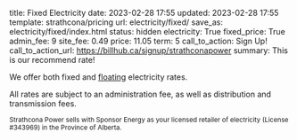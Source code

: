 title: Fixed Electricity
date: 2023-02-28 17:55
updated: 2023-02-28 17:55
template: strathcona/pricing
url: electricity/fixed/
save_as: electricity/fixed/index.html
status: hidden
electricity: True
fixed_price: True
admin_fee: 9
site_fee: 0.49
price: 11.05
term: 5
call_to_action: Sign Up!
call_to_action_url: https://billhub.ca/signup/strathconapower
summary: This is our recommend rate!

We offer both fixed and [floating]({filename}floating-electricity.md)
electricity rates.

All rates are subject to an administration fee, as well as distribution and
transmission fees.

<small markdown=1>
  Strathcona Power sells with Sponsor Energy as your licensed
  retailer of electricity (License #343969)
  in the Province of Alberta.
</small>
